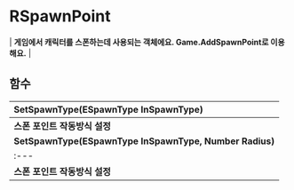 # **RSpawnPoint**

| **게임에서 캐릭터를 스폰하는데 사용되는 객체에요. Game.AddSpawnPoint로 이용해요.** |
## **함수**

| **SetSpawnType(ESpawnType InSpawnType)** |
| :--- |
| **스폰 포인트 작동방식 설정** |
| **SetSpawnType(ESpawnType InSpawnType, Number Radius)** |
| :--- |
| **스폰 포인트 작동방식 설정** |
